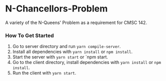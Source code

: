 # N-Chancellors-Problem
A variety of the N-Queens' Problem as a requirement for CMSC 142.

### How To Get Started
1. Go to server directory and run `yarn compile-server`.
2. Install all dependencies with `yarn install` or `npm install`.
3. Start the server with `yarn start` or `npm start.
4. Go to the client directory, install dependencies with `yarn install` or `npm install`.
5. Run the client with `yarn start`.
